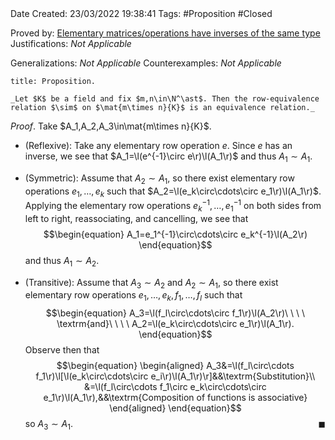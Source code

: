 <br />
<br />

Date Created: 23/03/2022 19:38:41
Tags: #Proposition #Closed 

Proved by: [Elementary matrices$\slash$operations have inverses of the same type](Elementary%20matrices%20and%20operations%20have%20inverses%20of%20the%20same%20type.md)
Justifications: _Not Applicable_

Generalizations: _Not Applicable_
Counterexamples: _Not Applicable_

``` ad-Proposition
title: Proposition.

_Let $K$ be a field and fix $m,n\in\N^\ast$. Then the row-equivalence relation $\sim$ on $\mat{m\times n}{K}$ is an equivalence relation._

```

_Proof_. Take $A_1,A_2,A_3\in\mat{m\times n}{K}$.
* (Reflexive): Take any elementary row operation $e$. Since $e$ has an inverse, we see that $A_1=\l(e^{-1}\circ e\r)\l(A_1\r)$ and thus $A_1\sim A_1$.

* (Symmetric): Assume that $A_2\sim A_1$, so there exist elementary row operations $e_1,\dots,e_k$ such that $A_2=\l(e_k\circ\cdots\circ e_1\r)\l(A_1\r)$. Applying the elementary row operations $e_k^{-1},\dots,e_1^{-1}$ on both sides from left to right, reassociating, and cancelling, we see that
$$\begin{equation}
    A_1=e_1^{-1}\circ\cdots\circ e_k^{-1}\l(A_2\r)
\end{equation}$$
and thus $A_1\sim A_2$.
* (Transitive): Assume that $A_3\sim A_2$ and $A_2\sim A_1$, so there exist elementary row operations $e_1,\dots,e_k,f_1,\dots,f_l$ such that
$$\begin{equation}
    A_3=\l(f_l\circ\cdots\circ f_1\r)\l(A_2\r)\ \ \ \ \textrm{and}\ \ \ \ A_2=\l(e_k\circ\cdots\circ e_1\r)\l(A_1\r).
\end{equation}$$
Observe then that
$$\begin{equation}
    \begin{aligned}
        A_3&=\l(f_l\circ\cdots f_1\r)\l[\l(e_k\circ\cdots\circ e_i\r)\l(A_1\r)\r]&&\textrm{Substitution}\\
        &=\l(f_l\circ\cdots f_1\circ e_k\circ\cdots\circ e_1\r)\l(A_1\r),&&\textrm{Composition of functions is associative}
    \end{aligned}
\end{equation}$$
so $A_3\sim A_1$.<span style="float:right;">$\blacksquare$</span>
